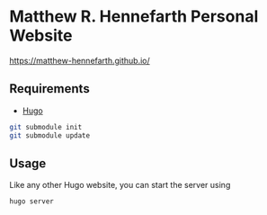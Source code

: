 # Matthew R. Hennefarth Personal Website

<https://matthew-hennefarth.github.io/>

## Requirements
- [Hugo](https://gohugo.io/)

```sh
git submodule init
git submodule update
```

## Usage
Like any other Hugo website, you can start the server using

```sh
hugo server
```
